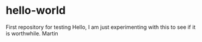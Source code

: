 # hello-world
First repository for testing
Hello,
I am just experimenting with this to see if it is worthwhile.
Martin
